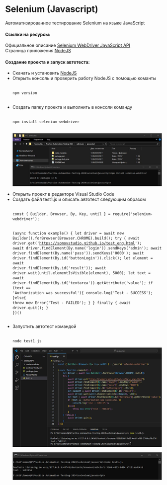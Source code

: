 # Selenium (Javascript)

Автоматизированное тестирование Selenium на языке JavaScript

<p>
	<h4>Ссылки на ресурсы:</h2>
	Официальное описание <a href="https://www.selenium.dev/selenium/docs/api/javascript/index.html">Selenium WebDriver JavaScript API</a><br>
	Страница приложения <a href="https://nodejs.org/">NodeJS</a><br>
</p>

<p>
	<h4>Создание проекта и запуск автотеста:</h2>
	<ul>
		<li>Скачать и установить <a href="https://nodejs.org/en/download/prebuilt-installer">NodeJS</a></li>
		<li>Открыть консоль и проверить работу NodeJS с помощью команты
			<pre><code>
npm version
			</code></pre>
		</li>
		<li>Создать папку проекта и выполнить в консоли команду
			<pre><code>
npm install selenium-webdriver
			</code></pre>
			<p align="center">
				<img src="https://github.com/Somov-QA/Practice-Automation-Testing-2024/blob/main/images/install_selenium_webdriver_javascript.jpg">
			</p>
		</li>
		<li>Открыть проект в редакторе Visual Studio Code</li>
		<li>Создать файл test1.js и описать автотест следующим образом
			<pre><code>
const { Builder, Browser, By, Key, until } = require('selenium-webdriver');

(async function example() {
    let driver = await new Builder().forBrowser(Browser.CHROME).build();
    try {
        await driver.get('https://somovstudio.github.io/test_eng.html');
        await driver.findElement(By.name('login')).sendKeys('admin');
        await driver.findElement(By.name('pass')).sendKeys('0000');
        await driver.findElement(By.id('buttonLogin')).click();
        let element = await driver.findElement(By.id('result'));
        await driver.wait(until.elementIsVisible(element), 5000);
        let text = await driver.findElement(By.id('textarea')).getAttribute('value');
        if (text == 'Authorization was successful'){
            console.log('Test - SUCCESS');
        }else{
            throw new Error('Test - FAILED');
        }
    } finally {
        await driver.quit();
    }
})()
			</code></pre>
		</li>
		<li>Запустить автотест командой
			<pre><code>
node test1.js
			</code></pre>
			<p align="center">
				<img src="https://github.com/Somov-QA/Practice-Automation-Testing-2024/blob/main/images/test1.jpg">
			</p>
			<p align="center">
				<img src="https://github.com/Somov-QA/Practice-Automation-Testing-2024/blob/main/images/console_test1.jpg">
			</p>
		</li>
	</ul>
</p>
